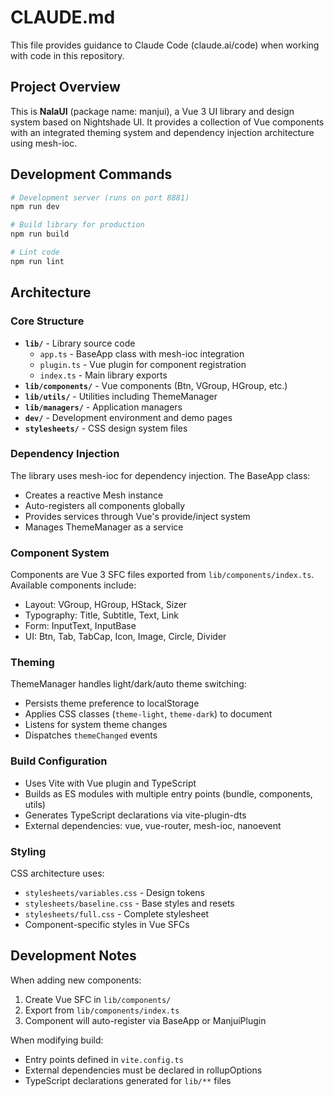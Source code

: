 # CLAUDE.md

This file provides guidance to Claude Code (claude.ai/code) when working with code in this repository.

## Project Overview

This is **NalaUI** (package name: manjui), a Vue 3 UI library and design system based on Nightshade UI. It provides a collection of Vue components with an integrated theming system and dependency injection architecture using mesh-ioc.

## Development Commands

```bash
# Development server (runs on port 8881)
npm run dev

# Build library for production
npm run build

# Lint code
npm run lint
```

## Architecture

### Core Structure
- **`lib/`** - Library source code
  - `app.ts` - BaseApp class with mesh-ioc integration
  - `plugin.ts` - Vue plugin for component registration
  - `index.ts` - Main library exports
- **`lib/components/`** - Vue components (Btn, VGroup, HGroup, etc.)
- **`lib/utils/`** - Utilities including ThemeManager
- **`lib/managers/`** - Application managers
- **`dev/`** - Development environment and demo pages
- **`stylesheets/`** - CSS design system files

### Dependency Injection
The library uses mesh-ioc for dependency injection. The BaseApp class:
- Creates a reactive Mesh instance
- Auto-registers all components globally
- Provides services through Vue's provide/inject system
- Manages ThemeManager as a service

### Component System
Components are Vue 3 SFC files exported from `lib/components/index.ts`. Available components include:
- Layout: VGroup, HGroup, HStack, Sizer
- Typography: Title, Subtitle, Text, Link
- Form: InputText, InputBase
- UI: Btn, Tab, TabCap, Icon, Image, Circle, Divider

### Theming
ThemeManager handles light/dark/auto theme switching:
- Persists theme preference to localStorage
- Applies CSS classes (`theme-light`, `theme-dark`) to document
- Listens for system theme changes
- Dispatches `themeChanged` events

### Build Configuration
- Uses Vite with Vue plugin and TypeScript
- Builds as ES modules with multiple entry points (bundle, components, utils)
- Generates TypeScript declarations via vite-plugin-dts
- External dependencies: vue, vue-router, mesh-ioc, nanoevent

### Styling
CSS architecture uses:
- `stylesheets/variables.css` - Design tokens
- `stylesheets/baseline.css` - Base styles and resets
- `stylesheets/full.css` - Complete stylesheet
- Component-specific styles in Vue SFCs

## Development Notes

When adding new components:
1. Create Vue SFC in `lib/components/`
2. Export from `lib/components/index.ts`
3. Component will auto-register via BaseApp or ManjuiPlugin

When modifying build:
- Entry points defined in `vite.config.ts`
- External dependencies must be declared in rollupOptions
- TypeScript declarations generated for `lib/**` files